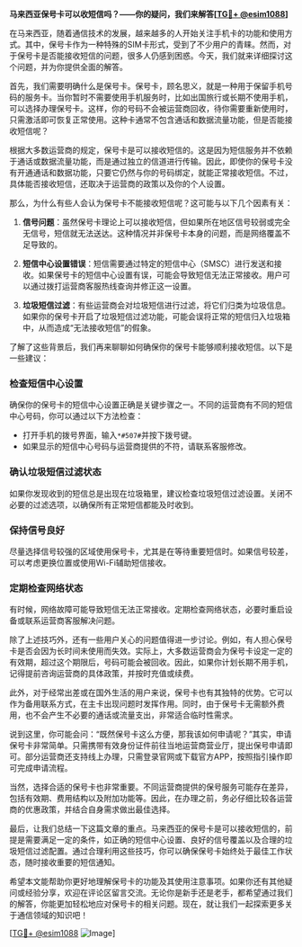 **马来西亚保号卡可以收短信吗？——你的疑问，我们来解答[[TG💪+ @esim1088](https://t.me/s/esim1088)]**

在马来西亚，随着通信技术的发展，越来越多的人开始关注手机卡的功能和使用方式。其中，保号卡作为一种特殊的SIM卡形式，受到了不少用户的青睐。然而，对于保号卡是否能接收短信的问题，很多人仍感到困惑。今天，我们就来详细探讨这个问题，并为你提供全面的解答。

首先，我们需要明确什么是保号卡。保号卡，顾名思义，就是一种用于保留手机号码的服务卡。当你暂时不需要使用手机服务时，比如出国旅行或长期不使用手机，可以选择办理保号卡。这样，你的号码不会被运营商回收，待你需要重新使用时，只需激活即可恢复正常使用。这种卡通常不包含通话和数据流量功能，但是否能接收短信呢？

根据大多数运营商的规定，保号卡是可以接收短信的。这是因为短信服务并不依赖于通话或数据流量功能，而是通过独立的信道进行传输。因此，即使你的保号卡没有开通通话和数据功能，只要它仍然与你的号码绑定，就能正常接收短信。不过，具体能否接收短信，还取决于运营商的政策以及你的个人设置。

那么，为什么有些人会认为保号卡不能接收短信呢？这可能与以下几个因素有关：

1. **信号问题**：虽然保号卡理论上可以接收短信，但如果所在地区信号较弱或完全无信号，短信就无法送达。这种情况并非保号卡本身的问题，而是网络覆盖不足导致的。

2. **短信中心设置错误**：短信需要通过特定的短信中心（SMSC）进行发送和接收。如果保号卡的短信中心设置有误，可能会导致短信无法正常接收。用户可以通过拨打运营商客服热线查询并修正这一设置。

3. **垃圾短信过滤**：有些运营商会对垃圾短信进行过滤，将它们归类为垃圾信息。如果你的保号卡开启了垃圾短信过滤功能，可能会误将正常的短信归入垃圾箱中，从而造成“无法接收短信”的假象。

了解了这些背景后，我们再来聊聊如何确保你的保号卡能够顺利接收短信。以下是一些建议：

### **检查短信中心设置**
确保你的保号卡的短信中心设置正确是关键步骤之一。不同的运营商有不同的短信中心号码，你可以通过以下方法检查：
- 打开手机的拨号界面，输入`*#507#`并按下拨号键。
- 如果显示的短信中心号码与运营商提供的不符，请联系客服修改。

### **确认垃圾短信过滤状态**
如果你发现收到的短信总是出现在垃圾箱里，建议检查垃圾短信过滤设置。关闭不必要的过滤选项，以确保所有正常短信都能及时收到。

### **保持信号良好**
尽量选择信号较强的区域使用保号卡，尤其是在等待重要短信时。如果信号较差，可以考虑更换位置或使用Wi-Fi辅助短信接收。

### **定期检查网络状态**
有时候，网络故障可能导致短信无法正常接收。定期检查网络状态，必要时重启设备或联系运营商客服解决问题。

除了上述技巧外，还有一些用户关心的问题值得进一步讨论。例如，有人担心保号卡是否会因为长时间未使用而失效。实际上，大多数运营商会为保号卡设定一定的有效期，超过这个期限后，号码可能会被回收。因此，如果你计划长期不用手机，记得提前咨询运营商的具体政策，并按时充值或续费。

此外，对于经常出差或在国外生活的用户来说，保号卡也有其独特的优势。它可以作为备用联系方式，在主卡出现问题时发挥作用。同时，由于保号卡无需额外费用，也不会产生不必要的通话或流量支出，非常适合临时性需求。

说到这里，你可能会问：“既然保号卡这么方便，那我该如何申请呢？”其实，申请保号卡非常简单。只需携带有效身份证件前往当地运营商营业厅，提出保号申请即可。部分运营商还支持线上办理，只需登录官网或下载官方APP，按照指引操作即可完成申请流程。

当然，选择合适的保号卡也非常重要。不同运营商提供的保号服务可能存在差异，包括有效期、费用结构以及附加功能等。因此，在办理之前，务必仔细比较各运营商的优惠政策，并结合自身需求做出最佳选择。

最后，让我们总结一下这篇文章的重点。马来西亚的保号卡是可以接收短信的，前提是需要满足一定的条件，如正确的短信中心设置、良好的信号覆盖以及合理的垃圾短信过滤配置。通过合理利用这些技巧，你可以确保保号卡始终处于最佳工作状态，随时接收重要的短信通知。

希望本文能帮助你更好地理解保号卡的功能及其使用注意事项。如果你还有其他疑问或经验分享，欢迎在评论区留言交流。无论你是新手还是老手，都希望通过我们的解答，你能更加轻松地应对保号卡的相关问题。现在，就让我们一起探索更多关于通信领域的知识吧！

[[TG💪+ @esim1088](https://t.me/s/esim1088) ![Image](https://i.postimg.cc/4NQfJmqS/Snipaste-2025-05-13-00-14-12.png)]